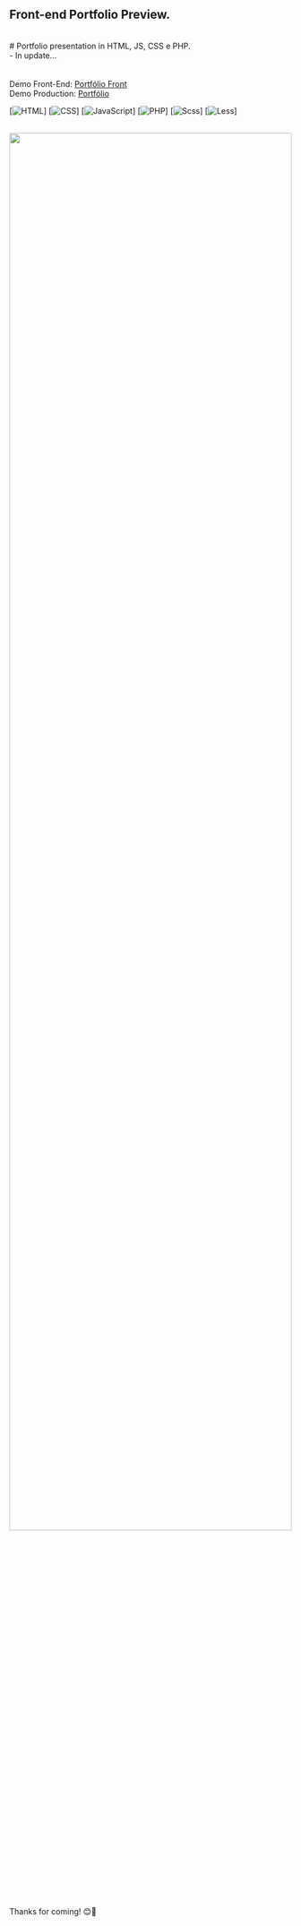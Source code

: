 ## Front-end Portfolio Preview.
</br>
# Portfolio presentation in HTML, JS, CSS e PHP.</br>
- In update...
</br></br>

</br>
Demo Front-End: <a href="https://adrianalcr.github.io/">Portfólio Front</a>
</br>
Demo Production: <a href="https://adrianalima.vercel.app/">Portfólio</a>
</br> 

[![HTML](https://img.shields.io/badge/html-orange)]
[![CSS](https://img.shields.io/badge/css-darkmagenta)]
[![JavaScript](https://img.shields.io/badge/javascript-yellow)]
[![PHP](https://img.shields.io/badge/php-blue)]
[![Scss](https://img.shields.io/badge/scss-pink)]
[![Less](https://img.shields.io/badge/less-violet)]
 
</br>
 
 <img src="screen.png" width="100%" height="80%"/>
  
</br></br>
Thanks for coming! 😊🤗
